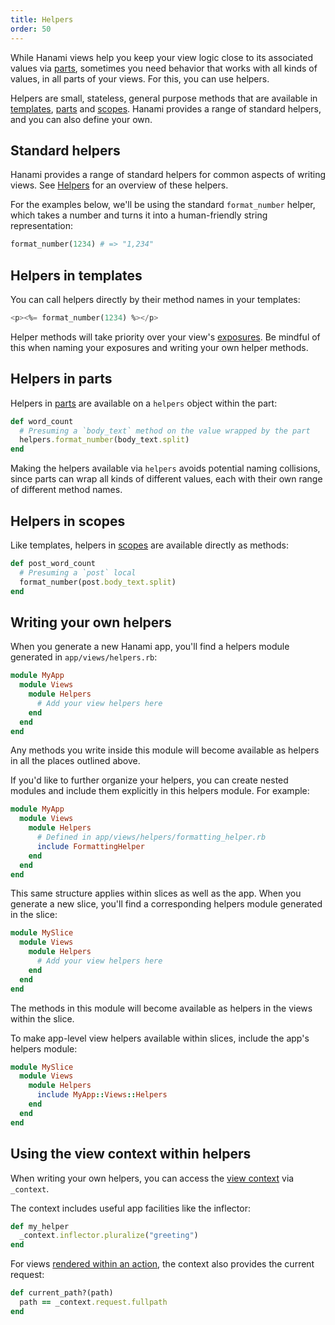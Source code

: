```yaml
---
title: Helpers
order: 50
---
```


While Hanami views help you keep your view logic close to its associated values via [parts](/v2.2/views/parts/), sometimes you need behavior that works with all kinds of values, in all parts of your views. For this, you can use helpers.

Helpers are small, stateless, general purpose methods that are available in [templates](/v2.2/views/templates/), [parts](/v2.2/views/parts/) and [scopes](/v2.2/views/scopes/). Hanami provides a range of standard helpers, and you can also define your own.

## Standard helpers

Hanami provides a range of standard helpers for common aspects of writing views. See [Helpers](/v2.2/helpers/overview/) for an overview of these helpers.

For the examples below, we'll be using the standard `format_number` helper, which takes a number and turns it into a human-friendly string representation:

```ruby
format_number(1234) # => "1,234"
```

## Helpers in templates

You can call helpers directly by their method names in your templates:

```sql
<p><%= format_number(1234) %></p>
```

Helper methods will take priority over your view's [exposures](/v2.2/views/exposures/). Be mindful of this when naming your exposures and writing your own helper methods.

## Helpers in parts

Helpers in [parts](/v2.2/views/parts/) are available on a `helpers` object within the part:

```ruby
def word_count
  # Presuming a `body_text` method on the value wrapped by the part
  helpers.format_number(body_text.split)
end
```

Making the helpers available via `helpers` avoids potential naming collisions, since parts can wrap all kinds of different values, each with their own range of different method names.

## Helpers in scopes

Like templates, helpers in [scopes](/v2.2/views/scopes/) are available directly as methods:

```ruby
def post_word_count
  # Presuming a `post` local
  format_number(post.body_text.split)
end
```

## Writing your own helpers

When you generate a new Hanami app, you'll find a helpers module generated in `app/views/helpers.rb`:

```ruby
module MyApp
  module Views
    module Helpers
      # Add your view helpers here
    end
  end
end
```

Any methods you write inside this module will become available as helpers in all the places outlined above.

If you'd like to further organize your helpers, you can create nested modules and include them explicitly in this helpers module. For example:

```ruby
module MyApp
  module Views
    module Helpers
      # Defined in app/views/helpers/formatting_helper.rb
      include FormattingHelper
    end
  end
end
```

This same structure applies within slices as well as the app. When you generate a new slice, you'll find a corresponding helpers module generated in the slice:

```ruby
module MySlice
  module Views
    module Helpers
      # Add your view helpers here
    end
  end
end
```

The methods in this module will become available as helpers in the views within the slice.

To make app-level view helpers available within slices, include the app's helpers module:

```ruby
module MySlice
  module Views
    module Helpers
      include MyApp::Views::Helpers
    end
  end
end
```

## Using the view context within helpers

When writing your own helpers, you can access the [view context](/v2.2/views/context/) via `_context`.

The context includes useful app facilities like the inflector:

```ruby
def my_helper
  _context.inflector.pluralize("greeting")
end
```

For views [rendered within an action](/v2.2/actions/rendering-views/), the context also provides the current request:

```ruby
def current_path?(path)
  path == _context.request.fullpath
end
```
